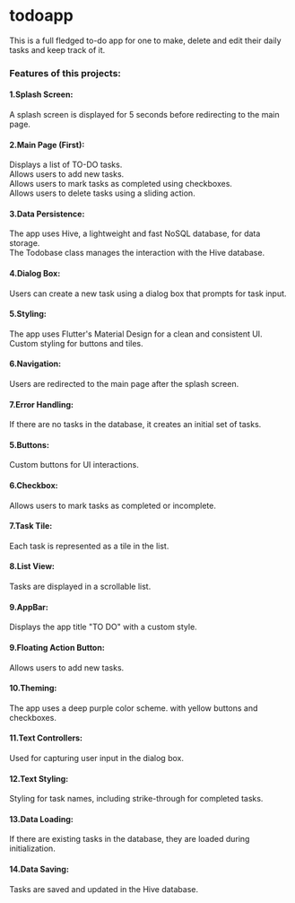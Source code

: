 # todoapp

This is a full fledged to-do app for one to make, delete and edit their daily tasks and keep track of it.

### Features of this projects:
#### 1.Splash Screen:
A splash screen is displayed for 5 seconds before redirecting to the main page.<br>

#### 2.Main Page (First):
Displays a list of TO-DO tasks.<br>
Allows users to add new tasks.<br>
Allows users to mark tasks as completed using checkboxes.<br>
Allows users to delete tasks using a sliding action.<br>

#### 3.Data Persistence:
The app uses Hive, a lightweight and fast NoSQL database, for data storage.<br>
The Todobase class manages the interaction with the Hive database.<br>

#### 4.Dialog Box:
Users can create a new task using a dialog box that prompts for task input.<br>

#### 5.Styling:
The app uses Flutter's Material Design for a clean and consistent UI.<br>
Custom styling for buttons and tiles.

#### 6.Navigation:
Users are redirected to the main page after the splash screen.

#### 7.Error Handling:
If there are no tasks in the database, it creates an initial set of tasks.

#### 5.Buttons:
Custom buttons for UI interactions.

#### 6.Checkbox:
Allows users to mark tasks as completed or incomplete.

#### 7.Task Tile:
Each task is represented as a tile in the list.

#### 8.List View:
Tasks are displayed in a scrollable list.

#### 9.AppBar:
Displays the app title "TO DO" with a custom style.

#### 9.Floating Action Button:
Allows users to add new tasks.

#### 10.Theming:
The app uses a deep purple color scheme. with yellow buttons and checkboxes.

#### 11.Text Controllers:
Used for capturing user input in the dialog box.

#### 12.Text Styling:
Styling for task names, including strike-through for completed tasks.

#### 13.Data Loading:
If there are existing tasks in the database, they are loaded during initialization.

#### 14.Data Saving:
Tasks are saved and updated in the Hive database.
